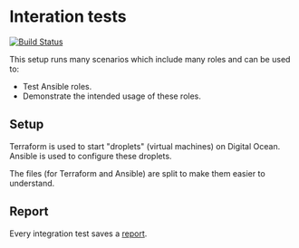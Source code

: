 # Interation tests

[![Build Status](https://travis-ci.com/robertdebock/ansible-integration.svg?branch=master)](https://travis-ci.org/robertdebock/ansible-integration)

This setup runs many scenarios which include many roles and can be used to:
- Test Ansible roles.
- Demonstrate the intended usage of these roles.

## Setup

Terraform is used to start "droplets" (virtual machines) on Digital Ocean.
Ansible is used to configure these droplets.

The files (for Terraform and Ansible) are split to make them easier to understand.

## Report

Every integration test saves a [report](https://robertdebock.nl/ansible-integration/).
